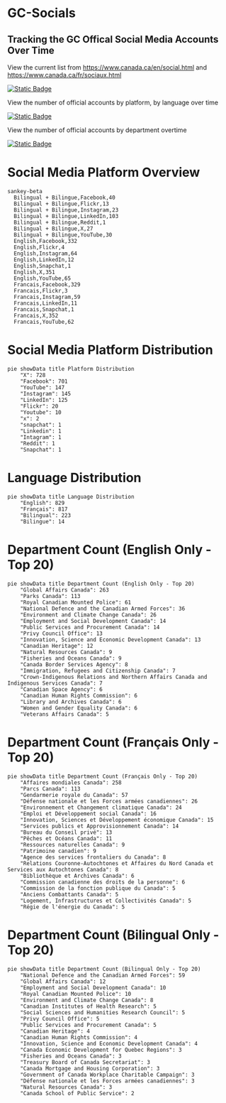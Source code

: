 # GC-Socials
## Tracking the GC Offical Social Media Accounts Over Time

View the current list from https://www.canada.ca/en/social.html and https://www.canada.ca/fr/sociaux.html

[![Static Badge](https://img.shields.io/badge/Open%20in%20Flatdata%20Viewer-FF00E8?style=for-the-badge&logo=github&logoColor=black)](https://flatgithub.com/PatLittle/GC-Socials?filename=sm.csv)

View the number of official accounts by platform, by language over time

[![Static Badge](https://img.shields.io/badge/Open%20in%20Flatdata%20Viewer-FF00E8?style=for-the-badge&logo=github&logoColor=black)](https://flatgithub.com/PatLittle/GC-Socials?filename=platform_counts.csv)

View the number of official accounts by department overtime

[![Static Badge](https://img.shields.io/badge/Open%20in%20Flatdata%20Viewer-FF00E8?style=for-the-badge&logo=github&logoColor=black)](https://flatgithub.com/PatLittle/GC-Socials?filename=department_counts.csv&sort=Count%2Cdesc&stickyColumnName=Date)


# Social Media Platform Overview

```mermaid
sankey-beta
  Bilingual + Bilingue,Facebook,40
  Bilingual + Bilingue,Flickr,13
  Bilingual + Bilingue,Instagram,23
  Bilingual + Bilingue,LinkedIn,103
  Bilingual + Bilingue,Reddit,1
  Bilingual + Bilingue,X,27
  Bilingual + Bilingue,YouTube,30
  English,Facebook,332
  English,Flickr,4
  English,Instagram,64
  English,LinkedIn,12
  English,Snapchat,1
  English,X,351
  English,YouTube,65
  Francais,Facebook,329
  Francais,Flickr,3
  Francais,Instagram,59
  Francais,LinkedIn,11
  Francais,Snapchat,1
  Francais,X,352
  Francais,YouTube,62
```

# Social Media Platform Distribution

```mermaid
pie showData title Platform Distribution
    "X": 728
    "Facebook": 701
    "YouTube": 147
    "Instagram": 145
    "LinkedIn": 125
    "Flickr": 20
    "Youtube": 10
    "x": 2
    "snapchat": 1
    "Linkedin": 1
    "Intagram": 1
    "Reddit": 1
    "Snapchat": 1
```

# Language Distribution

```mermaid
pie showData title Language Distribution
    "English": 829
    "Français": 817
    "Bilingual": 223
    "Bilingue": 14
```

# Department Count (English Only - Top 20)

```mermaid
pie showData title Department Count (English Only - Top 20)
    "Global Affairs Canada": 263
    "Parks Canada": 113
    "Royal Canadian Mounted Police": 61
    "National Defence and the Canadian Armed Forces": 36
    "Environment and Climate Change Canada": 26
    "Employment and Social Development Canada": 14
    "Public Services and Procurement Canada": 14
    "Privy Council Office": 13
    "Innovation, Science and Economic Development Canada": 13
    "Canadian Heritage": 12
    "Natural Resources Canada": 9
    "Fisheries and Oceans Canada": 9
    "Canada Border Services Agency": 8
    "Immigration, Refugees and Citizenship Canada": 7
    "Crown-Indigenous Relations and Northern Affairs Canada and Indigenous Services Canada": 7
    "Canadian Space Agency": 6
    "Canadian Human Rights Commission": 6
    "Library and Archives Canada": 6
    "Women and Gender Equality Canada": 6
    "Veterans Affairs Canada": 5
```

# Department Count (Français Only - Top 20)

```mermaid
pie showData title Department Count (Français Only - Top 20)
    "Affaires mondiales Canada": 258
    "Parcs Canada": 113
    "Gendarmerie royale du Canada": 57
    "Défense nationale et les Forces armées canadiennes": 26
    "Environnement et Changement climatique Canada": 24
    "Emploi et Développement social Canada": 16
    "Innovation, Sciences et Développement économique Canada": 15
    "Services publics et Approvisionnement Canada": 14
    "Bureau du Conseil privé": 13
    "Pêches et Océans Canada": 11
    "Ressources naturelles Canada": 9
    "Patrimoine canadien": 9
    "Agence des services frontaliers du Canada": 8
    "Relations Couronne-Autochtones et Affaires du Nord Canada et Services aux Autochtones Canada": 8
    "Bibliothèque et Archives Canada": 6
    "Commission canadienne des droits de la personne": 6
    "Commission de la fonction publique du Canada": 5
    "Anciens Combattants Canada": 5
    "Logement, Infrastructures et Collectivités Canada": 5
    "Régie de l'énergie du Canada": 5
```

# Department Count (Bilingual Only - Top 20)

```mermaid
pie showData title Department Count (Bilingual Only - Top 20)
    "National Defence and the Canadian Armed Forces": 59
    "Global Affairs Canada": 12
    "Employment and Social Development Canada": 10
    "Royal Canadian Mounted Police": 10
    "Environment and Climate Change Canada": 8
    "Canadian Institutes of Health Research": 5
    "Social Sciences and Humanities Research Council": 5
    "Privy Council Office": 5
    "Public Services and Procurement Canada": 5
    "Canadian Heritage": 4
    "Canadian Human Rights Commission": 4
    "Innovation, Science and Economic Development Canada": 4
    "Canada Economic Development for Quebec Regions": 3
    "Fisheries and Oceans Canada": 3
    "Treasury Board of Canada Secretariat": 3
    "Canada Mortgage and Housing Corporation": 3
    "Government of Canada Workplace Charitable Campaign": 3
    "Défense nationale et les Forces armées canadiennes": 3
    "Natural Resources Canada": 3
    "Canada School of Public Service": 2
```